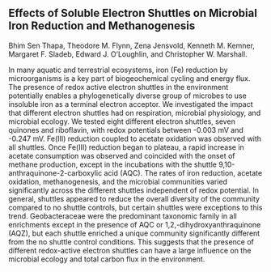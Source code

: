 ## Effects of Soluble Electron Shuttles on Microbial Iron Reduction and Methanogenesis

Bhim Sen Thapa, Theodore M. Flynn, Zena Jensvold, Kenneth M. Kemner, Margaret F. Sladeb, Edward J. O’Loughlin, and Christopher W. Marshall.

In many aquatic and terrestrial ecosystems, iron (Fe) reduction by microorganisms is a key part of biogeochemical cycling and energy flux. The presence of redox active electron shuttles in the environment potentially enables a phylogenetically diverse group of microbes to use insoluble iron as a terminal electron acceptor. We investigated the impact that different electron shuttles had on respiration, microbial physiology, and microbial ecology. We tested eight different electron shuttles, seven quinones and riboflavin, with redox potentials between -0.003 mV and -0.247 mV. Fe(III) reduction coupled to acetate oxidation was observed with all shuttles. Once Fe(III) reduction began to plateau, a rapid increase in acetate consumption was observed and coincided with the onset of methane production, except in the incubations with the shuttle 9,10-anthraquinone-2-carboxylic acid (AQC). The rates of iron reduction, acetate oxidation, methanogenesis, and the microbial communities varied significantly across the different shuttles independent of redox potential. In general, shuttles appeared to reduce the overall diversity of the community compared to no shuttle controls, but certain shuttles were exceptions to this trend. Geobacteraceae were the predominant taxonomic family in all enrichments except in the presence of AQC or 1,2,-dihydroxyanthraquinone (AQZ), but each shuttle enriched a unique community significantly different from the no shuttle control conditions. This suggests that the presence of different redox-active electron shuttles can have a large influence on the microbial ecology and total carbon flux in the environment.
